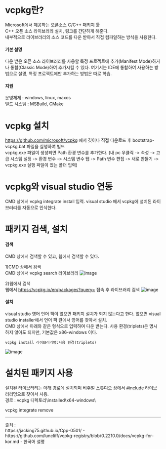 
# vcpkg란?
Microsoft에서 제공하는 오픈소스 C/C++ 패키지 툴<br/>
C++ 오픈 소스 라이브러리 설치, 링크를 간단하게 해준다.<br/>
내부적으로 라이브러리의 소스 코드를 다운 받아서 직접 컴파일하는 방식을 사용한다.<br/>

#### 기본 설명
다운 받은 오픈 소스 라이브러리를 사용할 특정 프로젝트에 추가(Manifest Mode)하거나 통합(Classic Mode)하여 추가시킬 수 있다.
여기서는 IDE에 통합하여 사용하는 방법으로 설명, 특정 프로젝트에만 추가하는 방법은 따로 학습.

#### 지원
운영체제 : windows, linux, maxos<br/>
빌드 시스템 : MSBuild, CMake<br/>

# vcpkg 설치
https://github.com/microsoft/vcpkg 에서 깃이나 직접 다운로드 후 bootstrap-vcpkg.bat 파일을 실행하여 빌드<br/>
vcpkg.exe 파일이 생성되면 Path 환경 변수를 추가한다. (내 pc 우클릭 -> 속성 -> 고급 시스템 설정 -> 환경 변수 -> 시스템 변수 탭 -> Path 변수 편집 -> 새로 만들기 -> vcpkg.exe 실행 파일이 있는 폴더 입력)<br/>

# vcpkg와 visual studio 연동
CMD 상에서 vcpkg integrate install 입력. visual studio 에서 vcpkg에 설치된 라이브러리를 자동으로 인식한다.

# 패키지 검색, 설치
#### 검색
CMD 상에서 검색할 수 있고, 웹에서 검색할 수 있다.

1)CMD 상에서 검색<br/>
CMD 상에서 vcpkg search 라이브러리
![image](https://github.com/user-attachments/assets/757056b4-9173-4dd5-8206-8c7e1a81b722)

2)웹에서 검색<br/>
웹에서 https://vcpkg.io/en/packages?query= 접속 후 라이브러리 검색
![image](https://github.com/user-attachments/assets/edd16615-9763-47a1-b2e3-736036a5f537)

#### 설치
visual studio 영어 언어 팩이 없으면 패키지 설치가 되지 않는다고 한다. 없으면 visual studio installer에서 언어 팩 란에서 영어를 찾아서 설치.<br/>
CMD 상에서 아래와 같은 형식으로 입력하여 다운 받는다.
사용 환경(triplets)은 명시하지 않아도 되지만, 기본값은 x86-windows 이다.
~~~
vcpkg install 라이브러리명:사용 환경(triplets)
~~~

![image](https://github.com/user-attachments/assets/da6a2754-ec1b-4fae-a184-69d5a740b984)

# 설치된 패키지 사용
설치된 라이브러리는 아래 경로에 설치되며 비주얼 스튜디오 상에서 #include 라이브러리명으로 찾아서 사용.<br/>
경로 : vcpkg 디렉토리\installed\x64-windows\ <br/>


vcpkg integrate remove

<hr/>
출처 : <br/>
https://jacking75.github.io/Cpp-0501/ - <br/>
https://github.com/luncliff/vcpkg-registry/blob/0.2210.0/docs/vcpkg-for-kor.md - 한국어 설명 <br/> 
